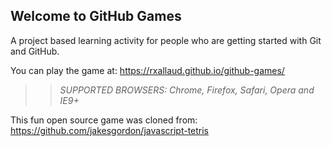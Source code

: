 ## Welcome to GitHub Games

A project based learning activity for people who are getting started with Git and GitHub.

You can play the game at: https://rxallaud.github.io/github-games/

>> _*SUPPORTED BROWSERS*: Chrome, Firefox, Safari, Opera and IE9+_

This fun open source game was cloned from: https://github.com/jakesgordon/javascript-tetris
